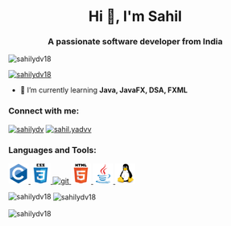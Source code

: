 <h1 align="center">Hi 👋, I'm Sahil</h1>
<h3 align="center">A passionate software developer from India</h3>

<p align="left"> <img src="https://komarev.com/ghpvc/?username=sahilydv18&label=Profile%20views&color=0e75b6&style=flat" alt="sahilydv18" /> </p>

<p align="left"> <a href="https://github.com/ryo-ma/github-profile-trophy"><img src="https://github-profile-trophy.vercel.app/?username=sahilydv18" alt="sahilydv18" /></a> </p>

- 🌱 I’m currently learning **Java, JavaFX, DSA, FXML**

<h3 align="left">Connect with me:</h3>
<p align="left">
<a href="https://linkedin.com/in/sahilydv" target="blank"><img align="center" src="https://raw.githubusercontent.com/rahuldkjain/github-profile-readme-generator/master/src/images/icons/Social/linked-in-alt.svg" alt="sahilydv" height="30" width="40" /></a>
<a href="https://instagram.com/sahil.yadvv" target="blank"><img align="center" src="https://raw.githubusercontent.com/rahuldkjain/github-profile-readme-generator/master/src/images/icons/Social/instagram.svg" alt="sahil.yadvv" height="30" width="40" /></a>
</p>

<h3 align="left">Languages and Tools:</h3>
<p align="left"> <a href="https://www.cprogramming.com/" target="_blank" rel="noreferrer"> <img src="https://raw.githubusercontent.com/devicons/devicon/master/icons/c/c-original.svg" alt="c" width="40" height="40"/> </a> <a href="https://www.w3schools.com/css/" target="_blank" rel="noreferrer"> <img src="https://raw.githubusercontent.com/devicons/devicon/master/icons/css3/css3-original-wordmark.svg" alt="css3" width="40" height="40"/> </a> <a href="https://git-scm.com/" target="_blank" rel="noreferrer"> <img src="https://www.vectorlogo.zone/logos/git-scm/git-scm-icon.svg" alt="git" width="40" height="40"/> </a> <a href="https://www.w3.org/html/" target="_blank" rel="noreferrer"> <img src="https://raw.githubusercontent.com/devicons/devicon/master/icons/html5/html5-original-wordmark.svg" alt="html5" width="40" height="40"/> </a> <a href="https://www.java.com" target="_blank" rel="noreferrer"> <img src="https://raw.githubusercontent.com/devicons/devicon/master/icons/java/java-original.svg" alt="java" width="40" height="40"/> </a> <a href="https://www.linux.org/" target="_blank" rel="noreferrer"> <img src="https://raw.githubusercontent.com/devicons/devicon/master/icons/linux/linux-original.svg" alt="linux" width="40" height="40"/> </a> </p>

<p><img align="left" src="https://github-readme-stats.vercel.app/api/top-langs?username=sahilydv18&show_icons=true&locale=en&layout=compact" alt="sahilydv18" /></p>

<p>&nbsp;<img align="center" src="https://github-readme-stats.vercel.app/api?username=sahilydv18&show_icons=true&locale=en" alt="sahilydv18" /></p>

<p><img align="center" src="https://github-readme-streak-stats.herokuapp.com/?user=sahilydv18&" alt="sahilydv18" /></p>
